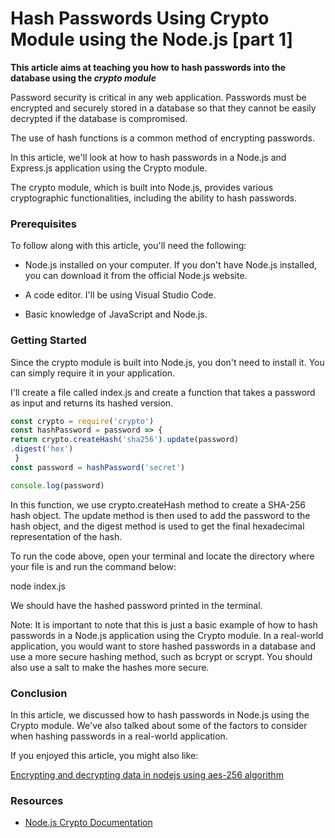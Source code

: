 # Hash Passwords Using Crypto Module using the Node.js [part 1]

**This article aims at teaching you how to hash passwords into the database using the *crypto module***

Password security is critical in any web application. Passwords must be encrypted and securely stored in a database so that they cannot be easily decrypted if the database is compromised.

The use of hash functions is a common method of encrypting passwords.

In this article, we'll look at how to hash passwords in a Node.js and Express.js application using the Crypto module.

The crypto module, which is built into Node.js, provides various cryptographic functionalities, including the ability to hash passwords.

### Prerequisites

To follow along with this article, you'll need the following:

* Node.js installed on your computer. If you don't have Node.js installed, you can download it from the official Node.js website.
    
* A code editor. I'll be using Visual Studio Code.
    
* Basic knowledge of JavaScript and Node.js.
    

### Getting Started

Since the crypto module is built into Node.js, you don't need to install it. You can simply require it in your application.

I'll create a file called index.js and create a function that takes a password as input and returns its hashed version.

```javascript
const crypto = require('crypto') 
const hashPassword = password => { 
return crypto.createHash('sha256').update(password)
.digest('hex')
 } 
const password = hashPassword('secret') 

console.log(password)
```

In this function, we use crypto.createHash method to create a SHA-256 hash object. The update method is then used to add the password to the hash object, and the digest method is used to get the final hexadecimal representation of the hash.

To run the code above, open your terminal and locate the directory where your file is and run the command below:

node index.js

We should have the hashed password printed in the terminal.

Note: It is important to note that this is just a basic example of how to hash passwords in a Node.js application using the Crypto module. In a real-world application, you would want to store hashed passwords in a database and use a more secure hashing method, such as bcrypt or scrypt. You should also use a salt to make the hashes more secure.

### Conclusion

In this article, we discussed how to hash passwords in Node.js using the Crypto module. We've also talked about some of the factors to consider when hashing passwords in a real-world application.

If you enjoyed this article, you might also like:

[Encrypting and decrypting data in nodejs using aes-256 algorithm](https://jobizil.hashnode.dev/encrypting-and-decrypting-data-in-nodejs-using-aes-256)

### Resources

* [Node.js Crypto Documentation](https://nodejs.org/api/crypto.html)